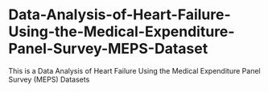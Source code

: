 # Data-Analysis-of-Heart-Failure-Using-the-Medical-Expenditure-Panel-Survey-MEPS-Dataset
This is a Data Analysis of Heart Failure Using the Medical Expenditure Panel Survey (MEPS) Datasets
